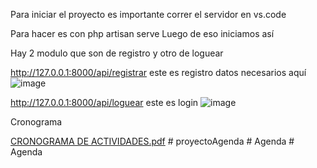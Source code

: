 Para iniciar el proyecto es importante correr el servidor en vs.code

Para hacer es con php artisan serve 
Luego de eso iniciamos así 

Hay 2 modulo que son de registro y otro de loguear 

http://127.0.0.1:8000/api/registrar  este es registro 
datos necesarios aquí 
![image](https://user-images.githubusercontent.com/100977883/224387139-8e36b616-d739-428f-84b5-6efffa5c455c.png)



http://127.0.0.1:8000/api/loguear   este es login 
![image](https://user-images.githubusercontent.com/100977883/224387282-42110ff3-9d63-4153-b98b-d451d3113964.png)



Cronograma

[CRONOGRAMA DE ACTIVIDADES.pdf](https://github.com/Creck06/ProyectAgenda/files/10944650/CRONOGRAMA.DE.ACTIVIDADES.pdf)
#   p r o y e c t o A g e n d a  
 #   A g e n d a  
 #   A g e n d a  
 